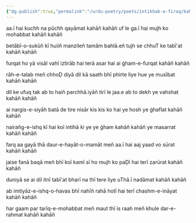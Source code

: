 ```yaml
---
{"dg-publish":true,"permalink":"/urdu-poetry/poets/intikhab-e-firaq/kahun-ye-kaise-idhar-dekh-ya-na-dekh-udhar/"}
---
```




aa.ī hai kuchh na pūchh qayāmat kahāñ kahāñ
uf le ga.ī hai mujh ko mohabbat kahāñ kahāñ

betābī-o-sukūñ kī huiiñ manzileñ tamām
bahlā.eñ tujh se chhuT ke tabī'at kahāñ kahāñ

furqat ho yā visāl vahī iztirāb hai
terā asar hai ai ġham-e-furqat kahāñ kahāñ

rāh-e-talab meñ chhoḌ diyā dil kā saath bhī
phirte liye hue ye musībat kahāñ kahāñ

dil ke ufuq tak ab to haiñ parchhā.iyāñ tirī
le jaa.e ab to dekh ye vahshat kahāñ kahāñ

ai nargis-e-siyāh batā de tire nisār
kis kis ko hai ye hosh ye ġhaflat kahāñ kahāñ

nairañg-e-ishq kī hai koī intihā ki ye
ye ġham kahāñ kahāñ ye masarrat kahāñ kahāñ

farq aa gayā thā daur-e-hayāt-o-mamāt meñ
aa.ī hai aaj yaad vo sūrat kahāñ kahāñ

jaise fanā baqā meñ bhī koī kamī sī ho
mujh ko paḌī hai terī zarūrat kahāñ kahāñ

duniyā se ai dil itnī tabī'at bharī na thī
tere liye uThā.ī nadāmat kahāñ kahāñ

ab imtiyāz-e-ishq-o-havas bhī nahīñ rahā
hotī hai terī chashm-e-ināyat kahāñ kahāñ

har gaam par tarīq-e-mohabbat meñ maut thī
is raah meñ khule dar-e-rahmat kahāñ kahāñ


